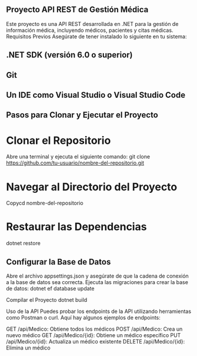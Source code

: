 ## Proyecto API REST de Gestión Médica
Este proyecto es una API REST desarrollada en .NET para la gestión de información médica, incluyendo médicos, pacientes y citas médicas.
Requisitos Previos
Asegúrate de tener instalado lo siguiente en tu sistema:

## .NET SDK (versión 6.0 o superior)
## Git
## Un IDE como Visual Studio o Visual Studio Code

## Pasos para Clonar y Ejecutar el Proyecto

# Clonar el Repositorio
Abre una terminal y ejecuta el siguiente comando:
git clone https://github.com/tu-usuario/nombre-del-repositorio.git

# Navegar al Directorio del Proyecto
Copycd nombre-del-repositorio

# Restaurar las Dependencias
dotnet restore

## Configurar la Base de Datos

Abre el archivo appsettings.json y asegúrate de que la cadena de conexión a la base de datos sea correcta.
Ejecuta las migraciones para crear la base de datos:
dotnet ef database update



Compilar el Proyecto
dotnet build


Uso de la API
Puedes probar los endpoints de la API utilizando herramientas como Postman o curl. Aquí hay algunos ejemplos de endpoints:

GET /api/Medico: Obtiene todos los médicos
POST /api/Medico: Crea un nuevo médico
GET /api/Medico/{id}: Obtiene un médico específico
PUT /api/Medico/{id}: Actualiza un médico existente
DELETE /api/Medico/{id}: Elimina un médico
